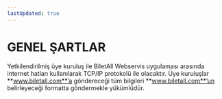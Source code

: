 ```yaml
---
lastUpdated: true
---
```


# GENEL ŞARTLAR

Yetkilendirilmiş üye kuruluş ile BiletAll Webservis uygulaması arasında internet hatları kullanılarak TCP/IP protokolü ile olacaktır. Üye kuruluşlar **www.biletall.com**’a göndereceği tüm bilgileri **www.biletall.com**’un belirleyeceği formatta göndermekle yükümlüdür.
